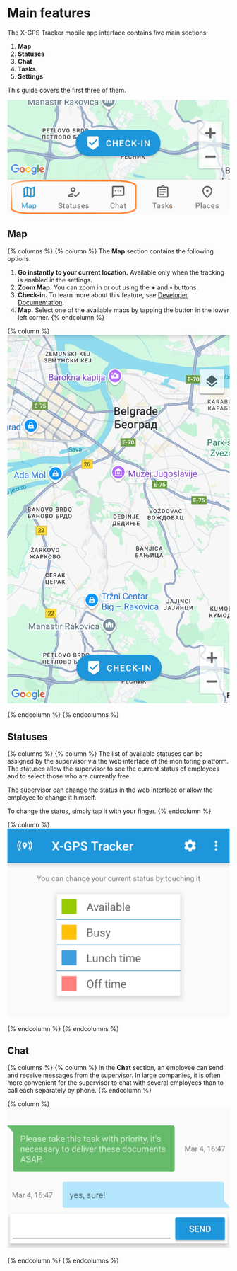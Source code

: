 # Main features

The X-GPS Tracker mobile app interface contains five main sections:

1. **Map**
2. **Statuses**
3. **Chat**
4. **Tasks**
5. **Settings**

This guide covers the first three of them.

![](attachments/image-20250304-162547.png)

## Map

{% columns %}
{% column %}
The **Map** section contains the following options:

1. **Go instantly to your current location.** Available only when the tracking is enabled in the settings.
2. **Zoom Map.** You can zoom in or out using the **+** and **-** buttons.
3. **Check-in.** To learn more about this feature, see [Developer Documentation](https://www.navixy.com/docs/navixy-api/user-api/backend-api/resources/field-service/checkin).
4. **Map.** Select one of the available maps by tapping the button in the lower left corner.
{% endcolumn %}

{% column %}
![](attachments/image-20250304-162733.png)


{% endcolumn %}
{% endcolumns %}

## Statuses

{% columns %}
{% column %}
The list of available statuses can be assigned by the supervisor via the web interface of the monitoring platform. The statuses allow the supervisor to see the current status of employees and to select those who are currently free.

The supervisor can change the status in the web interface or allow the employee to change it himself.

To change the status, simply tap it with your finger.
{% endcolumn %}

{% column %}
![](attachments/image-20250304-163308.png)


{% endcolumn %}
{% endcolumns %}



## Chat

{% columns %}
{% column %}
In the **Chat** section, an employee can send and receive messages from the supervisor. In large companies, it is often more convenient for the supervisor to chat with several employees than to call each separately by phone.
{% endcolumn %}

{% column %}
![](attachments/image-20250304-163401.png)


{% endcolumn %}
{% endcolumns %}

